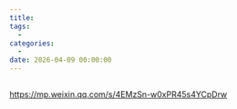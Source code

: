 ```yaml
---
title: 
tags:
  - 
categories:
  - 
date: 2026-04-09 00:00:00
---
```


> 

<!-- more -->

## 

https://mp.weixin.qq.com/s/4EMzSn-w0xPR45s4YCpDrw